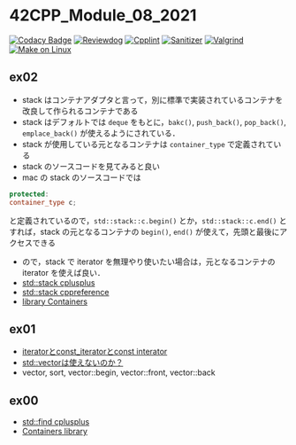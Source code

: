 # 42CPP_Module_08_2021
[![Codacy Badge](https://api.codacy.com/project/badge/Grade/6ea2cf90d7ca4452a35d2326a3e46038)](https://app.codacy.com/gh/solareenlo/42CPP_Module_08_2021?utm_source=github.com&utm_medium=referral&utm_content=solareenlo/42CPP_Module_08_2021&utm_campaign=Badge_Grade_Settings)
[![Reviewdog](https://github.com/solareenlo/42CPP_Module_08_2021/actions/workflows/reviewdog.yml/badge.svg)](https://github.com/solareenlo/42CPP_Module_08_2021/actions/workflows/reviewdog.yml)
[![Cpplint](https://github.com/solareenlo/42CPP_Module_08_2021/actions/workflows/cpplint.yml/badge.svg)](https://github.com/solareenlo/42CPP_Module_08_2021/actions/workflows/cpplint.yml)
[![Sanitizer](https://github.com/solareenlo/42CPP_Module_08_2021/actions/workflows/sanitizer.yml/badge.svg)](https://github.com/solareenlo/42CPP_Module_08_2021/actions/workflows/sanitizer.yml)
[![Valgrind](https://github.com/solareenlo/42CPP_Module_08_2021/actions/workflows/valgrind.yml/badge.svg)](https://github.com/solareenlo/42CPP_Module_08_2021/actions/workflows/valgrind.yml)
[![Make on Linux](https://github.com/solareenlo/42CPP_Module_08_2021/actions/workflows/make_on_linux.yml/badge.svg)](https://github.com/solareenlo/42CPP_Module_08_2021/actions/workflows/make_on_linux.yml)

## ex02
- stack はコンテナアダプタと言って，別に標準で実装されているコンテナを改良して作られるコンテナである
- stack はデフォルトでは `deque` をもとに，`bakc()`, `push_back()`, `pop_back()`, `emplace_back()` が使えるようにされている．
- stack が使用している元となるコンテナは `container_type` で定義されている
- stack のソースコードを見てみると良い
- mac の stack のソースコードでは
```c++
protected:
container_type c;
```
と定義されているので，`std::stack::c.begin()` とか，`std::stack::c.end()` とすれば，stack の元となるコンテナの `begin()`, `end()` が使えて，先頭と最後にアクセスできる
- ので，stack で iterator を無理やり使いたい場合は，元となるコンテナの iterator を使えば良い．
- [std::stack cplusplus](https://www.cplusplus.com/reference/stack/stack/)
- [std::stack cppreference](https://en.cppreference.com/w/cpp/container/stack)
- [library Containers](https://www.cplusplus.com/reference/stl/)

## ex01
- [iteratorとconst_iteratorとconst interator](https://qiita.com/_EnumHack/items/a3724dead343b5aecb4e#iterator%E3%81%A8const_iterator%E3%81%A8const-interator)
- [std::vector<const T>は使えないのか？](https://qiita.com/HO-RI9191/items/6f761af23cf5d288cb9e)
- vector, sort, vector::begin, vector::front, vector::back

## ex00
- [std::find cplusplus](https://www.cplusplus.com/reference/algorithm/find/)
- [Containers library](https://en.cppreference.com/w/cpp/container)
